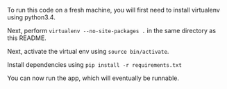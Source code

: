 To run this code on a fresh machine, you will first need to install virtualenv
using python3.4.

Next, perform `virtualenv --no-site-packages .` in the same directory as this
README.

Next, activate the virtual env using `source bin/activate`.

Install dependencies using `pip install -r requirements.txt`

You can now run the app, which will eventually be runnable.

